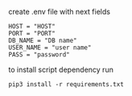 create .env file with next fields 
```
HOST = "HOST" 
PORT = "PORT"
DB_NAME = "DB name"
USER_NAME = "user name"
PASS = "password"
```

to install script dependency run
```
pip3 install -r requirements.txt
```
